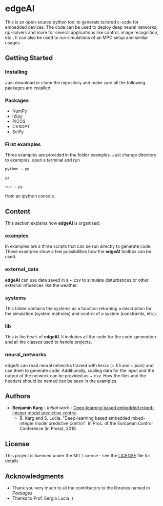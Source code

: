 # edgeAI
This is an open-source python tool to generate tailored c-code for embedded devices.
The code can be used to deploy deep neural networks, qp-solvers and more
for several applications like control, image recognition, etc..
It can also be used to run simulations of an MPC setup and similar usages.

## Getting Started

### Installing
Just download or clone the repository and make sure all the following packages are installed.

### Packages
* NumPy
* h5py
* PICOS
* CVXOPT
* SciPy

### First examples
Three examples are provided in the folder examples.
Just change directory to examples, open a terminal and run
```
python ~.py
```
or
```
run ~.py
```
from an ipython console.

## Content
This section explains how **edgeAI** is organised:

### examples
In examples are a three scripts that can be run directly to generate code.
These examples show a few possibilities how the **edgeAI** toolbox can be used.

### external_data
**edgeAI** can use data saved in a *~.csv* to simulate disturbances or other external influences like the weather.

### systems
This folder contains the systems as a function returning a description for the simulation (system matrices) and control of a system (constraints, etc.).

### lib
This is the heart of **edgeAI**. It includes all the code for the code-generation and all the classes used to handle projects.

### neural_networks
edgeAI can read neural networks trained with keras (*~.h5* and *~.json*) and use them to generate code.
Additionally, scaling data for the input and the output of the network can be provided as *~.csv*.
How the files and the headers should be named can be seen in the examples.

## Authors
* **Benjamin Karg** - *Initial work* - [Deep-learning based embedded mixed-integer model predictive control](https://github.com/benjaminkarg/edgeAI)
  * B. Karg and S. Lucia. "Deep-learning based embedded mixed-integer model predictive control". In Proc. of the European Control Conference (in Press), 2018.

## License
This project is licensed under the MIT License - see the [LICENSE](LICENSE) file for details

## Acknowledgments
* Thank you very much to all the contributors to the libraries named in *Packages*
* Thanks to Prof. Sergio Lucia ;)
